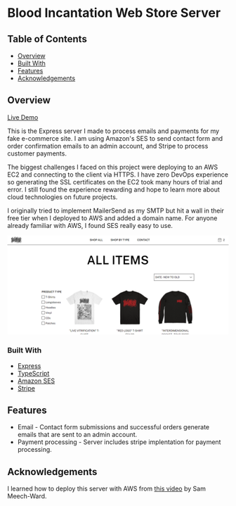 # Blood Incantation Web Store Server

## Table of Contents

- [Overview](#overview)
- [Built With](#built-with)
- [Features](#features)
- [Acknowledgements](#acknowledgements)

## Overview

[Live Demo](https://fakebloodstore.xyz)

This is the Express server I made to process emails and payments for my fake
e-commerce site. I am using Amazon's SES to send contact form and order
confirmation emails to an admin account, and Stripe to process customer payments.

The biggest challenges I faced on this project were deploying to an AWS EC2 and
connecting to the client via HTTPS. I have zero DevOps experience so generating
the SSL certificates on the EC2 took many hours of trial and error. I still
found the experience rewarding and hope to learn more about cloud technologies
on future projects.

I originally tried to implement MailerSend as my SMTP but hit a wall in
their free tier when I deployed to AWS and added a domain name. For anyone
already familiar with AWS, I found SES really easy to use.

![Site screenshot](screenshot.png)

### Built With

- [Express](https://expressjs.com/)
- [TypeScript](https://www.typescriptlang.org/)
- [Amazon SES](https://aws.amazon.com/ses/)
- [Stripe](https://www.stripe.com)

## Features

- Email - Contact form submissions and successful orders generate emails that are
  sent to an admin account.
- Payment processing - Server includes stripe implentation for payment processing.

## Acknowledgements

I learned how to deploy this server with AWS from [this video](https://www.youtube.com/watch?app=desktop&v=nQdyiK7-VlQ&t=1528s) by Sam Meech-Ward.

